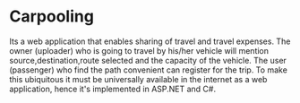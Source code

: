 # Carpooling
Its a web application that enables sharing of travel and travel expenses.
The owner (uploader) who is going to travel by his/her vehicle will mention source,destination,route selected and the capacity of the vehicle. The user (passenger) who find the path convenient can register for the trip. To make this ubiquitous it must be universally available in the internet as a web application, hence it's implemented in ASP.NET and C#.
